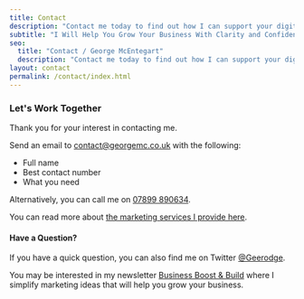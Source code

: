 ```yaml
---
title: Contact
description: "Contact me today to find out how I can support your digital marketing strategy and grow your business."
subtitle: "I Will Help You Grow Your Business With Clarity and Confidence"
seo:
  title: "Contact / George McEntegart"
  description: "Contact me today to find out how I can support your digital marketing strategy and grow your business."
layout: contact
permalink: /contact/index.html
---
```


### Let's Work Together

Thank you for your interest in contacting me.

Send an email to [contact@georgemc.co.uk](mailto:contact@georgemc.co.uk) with the following:

- Full name
- Best contact number
- What you need

Alternatively, you can call me on [07899 890634](tel:07899890634).

You can read more about [the marketing services I provide here](/services).

#### Have a Question?

If you have a quick question, you can also find me on Twitter [@Geerodge](https://twitter.com/geerodge).

You may be interested in my newsletter [Business Boost & Build](/newsletter) where I simplify marketing ideas that will help you grow your business.
